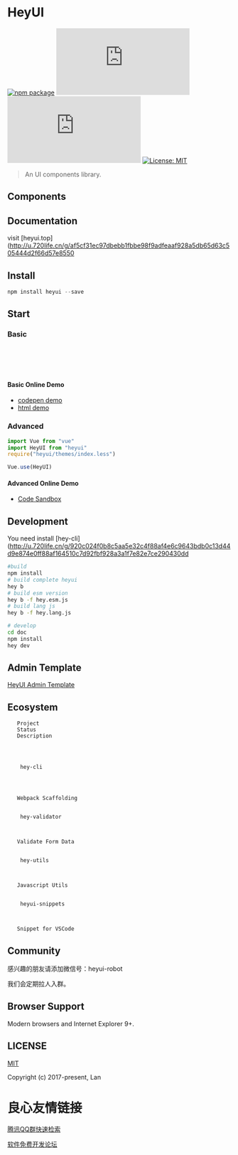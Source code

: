  
   
 

# HeyUI

[![npm package](https://img.shields.io/npm/v/heyui.svg?style=flat-square)](https://www.npmjs.org/package/heyui)
![JS gzip size](http://img.badgesize.io/https://unpkg.com/heyui/dist/heyui.esm.js?style=flat-square&compression=gzip&label=gzip%20size:%20JS)
![CSS gzip size](http://img.badgesize.io/https://unpkg.com/heyui/themes/index.css?style=flat-square&compression=gzip&label=gzip%20size:%20CSS)
[![License: MIT](https://img.shields.io/badge/License-MIT-yellow.svg?style=flat-square)](LICENSE)

> An UI components library.

## Components

 

## Documentation

visit [heyui.top](http://u.720life.cn/g/af5cf31ec97dbebb1fbbe98f9adfeaaf928a5db65d63c505444d2f66d57e8550 

## Install

```js
npm install heyui --save
```

## Start

### Basic

```html

  
  
  

```

#### Basic Online Demo

- [codepen demo](http://u.720life.cn/g/cb6ada9bef1b5139d6b2db303bd410c4fb8655c3ad1f30e00e82c20807f67baeb2c8f14e9eb93d6eef3663a2c1c0d0b0) 
- [html demo](http://u.720life.cn/g/123a51de3ade47a75242dc090732beb5dfb9ea3c4cd31b6ef2b5d4e461feee04225052a7586fe2aab0c5568948228f27) 

### Advanced

```js
import Vue from "vue"
import HeyUI from "heyui"
require("heyui/themes/index.less")

Vue.use(HeyUI)
```

#### Advanced Online Demo

- [Code Sandbox](http://u.720life.cn/g/69dfd124bb73cf7f132b256959f21e447bf3707ea7a12562a6f26763de952de245f16c3ec3c453ff067998132329567919364c46aef01260c1dcbec92bac25b8) 

## Development

You need install [hey-cli](http://u.720life.cn/g/920c024f0b8c5aa5e32c4f88af4e6c9643bdb0c13d44d9e874e0ff88af164510c7d92fbf928a3a1f7e82e7ce290430dd 

```sh
#build
npm install
# build complete heyui
hey b
# build esm version
hey b -f hey.esm.js
# build lang js
hey b -f hey.lang.js

# develop
cd doc
npm install
hey dev

```

## Admin Template

[HeyUI Admin Template](http://u.720life.cn/g/0ad26e14e7b48991ae6eae989d3c69647d07ae8e646ff17c18ea88696b07e489) 

## Ecosystem

 
   
     
       Project 
       Status 
       Description 
     
   
   
     
        hey-cli  
       
         
           
          
       Webpack Scaffolding 
     
     
        hey-validator  
        
           
          
       Validate Form Data 
     
     
        hey-utils  
        
           
          
       Javascript Utils 
     
     
        heyui-snippets  
        
           
          
       Snippet for VSCode 
     
   
 

## Community

感兴趣的朋友请添加微信号：heyui-robot

我们会定期拉人入群。

## Browser Support

Modern browsers and Internet Explorer 9+.

## LICENSE

[MIT](http://u.720life.cn/g/22e7b067064505b0b066921a690bc00f1d50276b811118d1c1385e5fc89962b82ba3402c9eeae31a4a3c9e7e77bdc483) 

Copyright (c) 2017-present, Lan



 # 良心友情链接

[腾讯QQ群快速检索](http://u.720life.cn/s/8cf73f7c)

[软件免费开发论坛](http://u.720life.cn/s/bbb01dc0)